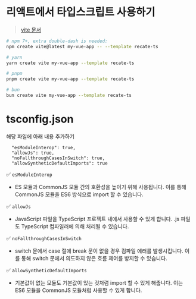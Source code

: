 # 리액트에서 타입스크립트 사용하기
> [vite 문서](https://vitejs.dev/guide/)

```bash
# npm 7+, extra double-dash is needed:
npm create vite@latest my-vue-app -- --template recate-ts

# yarn
yarn create vite my-vue-app --template recate-ts

# pnpm
pnpm create vite my-vue-app --template recate-ts

# bun
bun create vite my-vue-app --template recate-ts
```


# tsconfig.json
해당 파일에 아래 내용 추가하기 
```
  "esModuleInterop": true,
  "allowJs": true,
  "noFallthroughCasesInSwitch": true,
  "allowSyntheticDefaultImports": true
```

✅ `esModuleInterop` 
-  ES 모듈과 CommonJS 모듈 간의 호환성을 높이기 위해 사용됩니다. 이를 통해 CommonJS 모듈을 ES6 방식으로 import 할 수 있습니다.

✅ `allowJs`  
- JavaScript 파일을 TypeScript 프로젝트 내에서 사용할 수 있게 합니다. .js 파일도 TypeScript 컴파일러에 의해 처리될 수 있습니다.

✅ `noFallthroughCasesInSwitch`  
- switch 문에서 case 절에 break 문이 없을 경우 컴파일 에러를 발생시킵니다. 이를 통해 switch 문에서 의도하지 않은 흐름 제어를 방지할 수 있습니다.

✅ `allowSyntheticDefaultImports` 
-  기본값이 없는 모듈도 기본값이 있는 것처럼 import 할 수 있게 해줍니다. 이는 ES6 모듈을 CommonJS 모듈처럼 사용할 수 있게 합니다.

  

